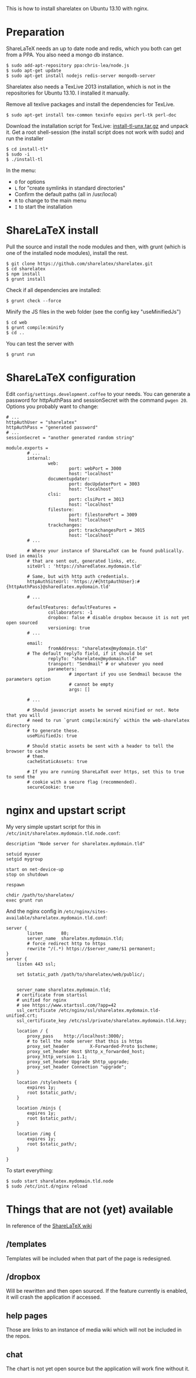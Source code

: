 This is how to install sharelatex on Ubuntu 13.10 with nginx.

Preparation
===========

ShareLaTeX needs an up to date node and redis, which you both can get
from a PPA. You also need a mongo db instance.

``` {.sourceCode .shell-session}
$ sudo add-apt-repository ppa:chris-lea/node.js
$ sudo apt-get update
$ sudo apt-get install nodejs redis-server mongodb-server
```

Sharelatex also needs a TexLive 2013 installation, which is not in the
repositories for Ubuntu 13.10. I installed it manually.

Remove all texlive packages and install the dependencies for TexLive.

``` {.sourceCode .shell-session}
$ sudo apt-get install tex-common texinfo equivs perl-tk perl-doc 
```

Download the installation script for TexLive:
[install-tl-unx.tar.gz](http://www.tug.org/texlive/acquire-netinstall.html)
and unpack it. Get a root shell-session (the install script does not
work with sudo) and run the installer

``` {.sourceCode .shell-session}
$ cd install-tl*
$ sudo -i
$ ./install-tl
```

In the menu:

-   `O` for options
-   `L` for "create symlinks in standard directories"
-   Confirm the default paths (all in /usr/local)
-   `R` to change to the main menu
-   `I` to start the installation

ShareLaTeX install
==================

Pull the source and install the node modules and then, with grunt (which
is one of the installed node modules), install the rest.

``` {.sourceCode .shell-session}
$ git clone https://github.com/sharelatex/sharelatex.git
$ cd sharelatex
$ npm install
$ grunt install
```

Check if all dependencies are installed:

``` {.sourceCode .shell-session}
$ grunt check --force
```

Minify the JS files in the web folder (see the config key
"useMinifiedJs")

``` {.sourceCode .shell-session}
$ cd web
$ grunt compile:minify
$ cd ..
```

You can test the server with

``` {.sourceCode .shell-session}
$ grunt run
```

ShareLaTeX configuration
========================

Edit `config/settings.development.coffee` to your needs. You can
generate a password for httpAuthPass and sessionSecret with the command
`pwgen 20`. Options you probably want to change:

``` {.sourceCode .coffee-script}
# ...
httpAuthUser = "sharelatex"
httpAuthPass = "generated password"
# ...
sessionSecret = "another generated random string"

module.exports =
        # ...
        internal:
                web:
                        port: webPort = 3000
                        host: "localhost"
                documentupdater:
                        port: docUpdaterPort = 3003
                        host: "localhost"
                clsi:
                        port: clsiPort = 3013
                        host: "localhost"
                filestore:
                        port: filestorePort = 3009
                        host: "localhost"
                trackchanges:
                        port: trackchangesPort = 3015
                        host: "localhost"
        # ...

        # Where your instance of ShareLaTeX can be found publically. Used in emails
        # that are sent out, generated links, etc.
        siteUrl : 'https://sharedlatex.mydomain.tld'

        # Same, but with http auth credentials.
        httpAuthSiteUrl: 'https://#{httpAuthUser}:#{httpAuthPass}@sharedlatex.mydomain.tld'

        # ...

        defaultFeatures: defaultFeatures =
                collaborators: -1
                dropbox: false # disable dropbox because it is not yet open sourced
                versioning: true
        # ...

        email:
                fromAddress: "sharelatex@mydomain.tld"
        # The default replyTo field, if it should be set
                replyTo: "sharelatex@mydomain.tld"
                transport: "Sendmail" # or whatever you need
                parameters:
                        # important if you use Sendmail because the parameters option
                        # cannot be empty
                        args: []

        # ...

        # Should javascript assets be served minified or not. Note that you will
        # need to run `grunt compile:minify` within the web-sharelatex directory
        # to generate these.
        useMinifiedJs: true

        # Should static assets be sent with a header to tell the browser to cache
        # them.
        cacheStaticAssets: true

        # If you are running ShareLaTeX over https, set this to true to send the
        # cookie with a secure flag (recommended).
        secureCookie: true
```

nginx and upstart script
========================

My very simple upstart script for this in
`/etc/init/sharelatex.mydomain.tld.node.conf`:

``` {.sourceCode .shell-session}
description "Node server for sharelatex.mydomain.tld"

setuid myuser
setgid mygroup

start on net-device-up
stop on shutdown

respawn

chdir /path/to/sharelatex/
exec grunt run
```

And the nginx config in
`/etc/nginx/sites-available/sharelatex.mydomain.tld.conf`:

``` {.sourceCode .nginx}
server {
        listen       80;
        server_name  sharelatex.mydomain.tld;
        # force redirect http to https
        rewrite ^/(.*) https://$server_name/$1 permanent; 
}
server {
    listen 443 ssl;

    set $static_path /path/to/sharelatex/web/public/;


    server_name sharelatex.mydomain.tld;
    # certificate from startssl
    # unified for nginx
    # see https://www.startssl.com/?app=42
    ssl_certificate /etc/nginx/ssl/sharelatex.mydomain.tld-unified.crt;
    ssl_certificate_key /etc/ssl/private/sharelatex.mydomain.tld.key;

    location / {
        proxy_pass    http://localhost:3000/;
        # to tell the node server that this is https
        proxy_set_header        X-Forwarded-Proto $scheme;
        proxy_set_header Host $http_x_forwarded_host;
        proxy_http_version 1.1;
        proxy_set_header Upgrade $http_upgrade;
        proxy_set_header Connection "upgrade";
    }

    location /stylesheets {
        expires 1y;
        root $static_path/;
    }

    location /minjs {
        expires 1y;
        root $static_path/;
    }

    location /img {
        expires 1y;
        root $static_path/;
    }

}
```

To start everything:

``` {.sourceCode .shell-session}
$ sudo start sharelatex.mydomain.tld.node
$ sudo /etc/init.d/nginx reload
```

Things that are not (yet) available
===================================

In reference of the [ShareLaTeX
wiki](https://github.com/sharelatex/sharelatex/wiki/Things-not-included-in-these-repo%27s)

/templates
----------

Templates will be included when that part of the page is redesigned.

/dropbox
--------

Will be rewritten and then open sourced. If the feature currently is
enabled, it will crash the application if accessed.

help pages
----------

Those are links to an instance of media wiki which will not be included
in the repos.

chat
----

The chart is not yet open source but the application will work fine
without it.